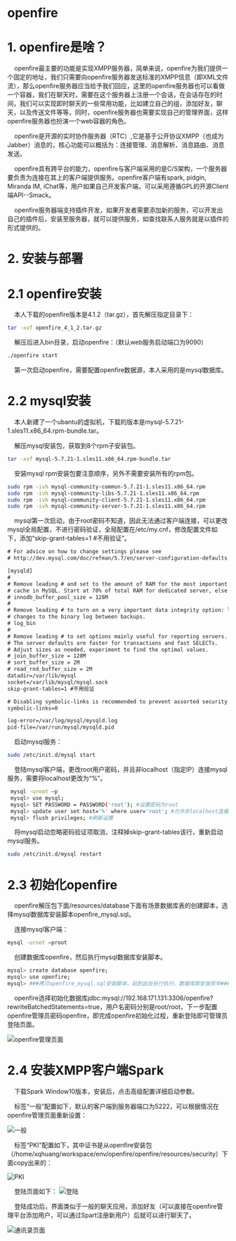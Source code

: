 openfire
=================

# 1. openfire是啥？

&nbsp;&nbsp;&nbsp;&nbsp;openfire最主要的功能是实现XMPP服务器，简单来说，openfire为我们提供一个固定的地址，我们只需要向openfire服务器发送标准的XMPP信息（即XML文件流），那么openfire服务器应当给予我们回应，这里的openfire服务器也可以看做一个容器，我们在聊天时，需要在这个服务器上注册一个会话，在会话存在的时间，我们可以实现即时聊天的一些常用功能，比如建立自己的组，添加好友，聊天，以及传送文件等等，同时，openfire服务器也需要实现自己的管理界面，这样openfire服务器也扮演一个web容器的角色。

&nbsp;&nbsp;&nbsp;&nbsp;openfire是开源的实时协作服务器（RTC）,它是基于公开协议XMPP（也成为Jabber）消息的，核心功能可以概括为：连接管理、消息解析、消息路由、消息发送。

&nbsp;&nbsp;&nbsp;&nbsp;openfire具有跨平台的能力，openfire与客户端采用的是C/S架构，一个服务器要负责为连接在其上的客户端提供服务。openfire客户端有spark, pidgin, Miranda IM, iChat等，用户如果自己开发客户端，可以采用遵循GPL的开源Client端API--Smack。

&nbsp;&nbsp;&nbsp;&nbsp;openfire服务器端支持插件开发，如果开发者需要添加新的服务，可以开发出自己的插件后，安装至服务器，就可以提供服务，如查找联系人服务就是以插件的形式提供的。

# 2. 安装与部署

# 2.1 openfire安装

&nbsp;&nbsp;&nbsp;&nbsp;本人下载的openfire版本是4.1.2（tar.gz），首先解压指定目录下：
~~~sh
tar -xvf openfire_4_1_2.tar.gz
~~~

&nbsp;&nbsp;&nbsp;&nbsp;解压后进入bin目录，启动openfire：（默认web服务启动端口为9090）
~~~sh
./openfire start
~~~

&nbsp;&nbsp;&nbsp;&nbsp;第一次启动openfire，需要配置openfire数据源，本人采用的是mysql数据库。

# 2.2 mysql安装

&nbsp;&nbsp;&nbsp;&nbsp;本人新建了一个ubantu的虚拟机，下载的版本是mysql-5.7.21-1.sles11.x86_64.rpm-bundle.tar。

&nbsp;&nbsp;&nbsp;&nbsp;解压mysql安装包，获取到8个rpm子安装包。
~~~sh
tar -xvf mysql-5.7.21-1.sles11.x86_64.rpm-bundle.tar
~~~

&nbsp;&nbsp;&nbsp;&nbsp;安装mysql rpm安装包要注意顺序，另外不需要安装所有的rpm包。
~~~sh
sudo rpm -ivh mysql-community-common-5.7.21-1.sles11.x86_64.rpm
sudo rpm -ivh mysql-community-libs-5.7.21-1.sles11.x86_64.rpm
sudo rpm -ivh mysql-community-client-5.7.21-1.sles11.x86_64.rpm
sudo rpm -ivh mysql-community-server-5.7.21-1.sles11.x86_64.rpm
~~~

&nbsp;&nbsp;&nbsp;&nbsp;mysql第一次启动，由于root密码不知道，因此无法通过客户端连接，可以更改mysql全局配置，不进行密码验证，全局配置在/etc/my.cnf，修改配置文件如下，添加“skip-grant-tables=1 #不用验证”。
~~~txt
# For advice on how to change settings please see
# http://dev.mysql.com/doc/refman/5.7/en/server-configuration-defaults.html

[mysqld]
#
# Remove leading # and set to the amount of RAM for the most important data
# cache in MySQL. Start at 70% of total RAM for dedicated server, else 10%.
# innodb_buffer_pool_size = 128M
#
# Remove leading # to turn on a very important data integrity option: logging
# changes to the binary log between backups.
# log_bin
#
# Remove leading # to set options mainly useful for reporting servers.
# The server defaults are faster for transactions and fast SELECTs.
# Adjust sizes as needed, experiment to find the optimal values.
# join_buffer_size = 128M
# sort_buffer_size = 2M
# read_rnd_buffer_size = 2M
datadir=/var/lib/mysql
socket=/var/lib/mysql/mysql.sock
skip-grant-tables=1 #不用验证

# Disabling symbolic-links is recommended to prevent assorted security risks
symbolic-links=0

log-error=/var/log/mysql/mysqld.log
pid-file=/var/run/mysql/mysqld.pid
~~~

&nbsp;&nbsp;&nbsp;&nbsp;启动mysql服务：
~~~sh
sudo /etc/init.d/mysql start
~~~

&nbsp;&nbsp;&nbsp;&nbsp;登陆mysql客户端，更改root用户密码，并且非localhost（指定IP）连接mysql服务，需要将localhost更改为“%”。
~~~sh
 mysql -uroot –p
 mysql> use mysql;
 mysql> SET PASSWORD = PASSWORD('root'); #设置密码为root
 mysql> update user set host='%' where user='root'; #允许非localhost连接mysql
 mysql> flush privileges; #刷新设置
 ~~~
 
 &nbsp;&nbsp;&nbsp;&nbsp;将mysql启动忽略密码验证项取消，注释掉skip-grant-tables该行，重新启动mysql服务。
 ~~~sh
 sudo /etc/init.d/mysql restart
 ~~~
 
# 2.3 初始化openfire
 
&nbsp;&nbsp;&nbsp;&nbsp;openfire解压包下面/resources/database下面有场景数据库表的创建脚本，选择mysql数据库安装脚本openfire_mysql.sql。

&nbsp;&nbsp;&nbsp;&nbsp;连接mysql客户端：
 ~~~sh
mysql -uroot –proot
 ~~~
 
&nbsp;&nbsp;&nbsp;&nbsp;创建数据库openfire，然后执行mysql数据库安装脚本。
 ~~~sh
 mysql> create database openfire;
 mysql> use openfire;
 mysql> ###拷贝openfire_mysql.sql安装脚本，贴到此处执行执行，数据库即安装完毕###
 ~~~
 
 &nbsp;&nbsp;&nbsp;&nbsp;openfire选择初始化数据库jdbc:mysql://192.168.171.131:3306/openfire?rewriteBatchedStatements=true，用户名密码分别是root/root，下一步配置openfire管理员密码openfire，即完成openfire初始化过程，重新登陆即可管理员登陆页面。
 
 ![openfire管理页面](static/openfire管理页面.png)
 
  
# 2.4 安装XMPP客户端Spark
 
&nbsp;&nbsp;&nbsp;&nbsp;下载Spark Window10版本，安装后，点击高级配置详细启动参数。

&nbsp;&nbsp;&nbsp;&nbsp;标签“一般”配置如下，默认的客户端到服务器端口为5222，可以根据情况在openfire管理页面重新设置：

![一般](static/一般.png)

&nbsp;&nbsp;&nbsp;&nbsp;标签“PKI”配置如下，其中证书是从openfire安装包（/home/xqhuang/workspace/env/openfire/openfire/resources/security）下面copy出来的：

![PKI](static/PKI.png)

&nbsp;&nbsp;&nbsp;&nbsp;登陆页面如下：
![登陆](static/登陆.png)

&nbsp;&nbsp;&nbsp;&nbsp;登陆成功后，界面类似于一般的聊天应用，添加好友（可以直接在openfire管理平台添加用户，可以通过Spart注册新用户）后就可以进行聊天了。

![通讯录页面](static/通讯录页面.png)